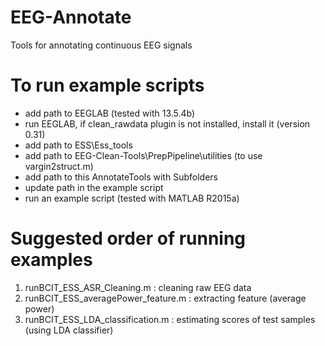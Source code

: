 # EEG-Annotate
Tools for annotating continuous EEG signals

# To run example scripts
- add path to EEGLAB (tested with 13.5.4b)
- run EEGLAB, if clean_rawdata plugin is not installed, install it (version 0.31)
- add path to ESS\Ess_tools
- add path to EEG-Clean-Tools\PrepPipeline\utilities (to use vargin2struct.m)
- add path to this AnnotateTools with Subfolders
- update path in the example script
- run an example script (tested with MATLAB R2015a)

# Suggested order of running examples
1) runBCIT_ESS_ASR_Cleaning.m : cleaning raw EEG data
2) runBCIT_ESS_averagePower_feature.m : extracting feature (average power)
3) runBCIT_ESS_LDA_classification.m : estimating scores of test samples (using LDA classifier)

